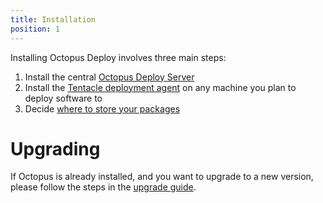```yaml
---
title: Installation
position: 1
---
```



Installing Octopus Deploy involves three main steps:

1. Install the central [Octopus Deploy Server](/docs/home/installation/installing-octopus.md)
2. Install the [Tentacle deployment agent](/docs/home/installation/installing-tentacles.md) on any machine you plan to deploy software to
3. Decide [where to store your packages](/docs/home/packaging-applications/package-repositories.md)


# Upgrading


If Octopus is already installed, and you want to upgrade to a new version, please follow the steps in the [upgrade guide](/docs/home/administration/upgrading.md).
